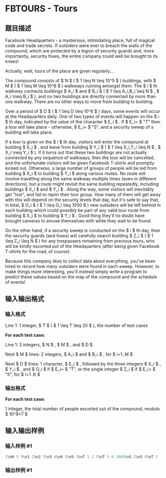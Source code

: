 # FBTOURS - Tours

## 题目描述

Facebook Headquarters - a mysterious, intimidating place, full of magical code and trade secrets. If outsiders were ever to breach the walls of the compound, which are protected by a legion of security guards and, more importantly, security foxes, the entire company could well be brought to its knees!

Actually, wait, tours of the place are given regularly...

The compound consists of $ N $ ( $ 1 \leq N \leq 10^5 $ ) buildings, with $ M $ ( $ 1 \leq M \leq 10^6 $ ) walkways running amongst them. The $ i $ th walkway connects buildings $ A_i $ and $ B_i $ ( $ 1 \leq A_i,B_i \leq N $ , $ A_i \neq B_i $ ), and no two buildings are directly connected by more than one walkway. There are no other ways to move from building to building.

Over a period of $ D $ ( $ 1 \leq D \leq 10^6 $ ) days, some events will occur at the Headquarters daily. One of two types of events will happen on the $ i $ th day, indicated by the value of the character $ E_i $ . If $ E_i= $ "T" then a tour will take place - otherwise, $ E_i= $ "S", and a security sweep of a building will take place.

If a tour is given on the $ i $ th day, visitors will enter the compound at building $ X_i $ , and leave from building $ Y_i $ ( $ 1 \leq X_i,Y_i \leq N $ , $ X_i \neq Y_i $ ). If it turns out that these two buildings are not actually connected by any sequence of walkways, then the tour will be cancelled, and the unfortunate visitors will be given Facebook T-shirts and promptly kicked out. Otherwise, a large number of groups of people will be led from building $ X_i $ to building $ Y_i $ along various routes. No route will involve travelling along the same walkway multiple times (even in different directions), but a route might revisit the same building repeatedly, including buildings $ X_i $ and $ Y_i $ . Along the way, some visitors will inevitably get "lost", and fail to rejoin their tour group. How many of them will get away with this will depend on the security levels that day, but it's safe to say that, in total, $ O_i $ ( $ 1 \leq O_i \leq 1000 $ ) new outsiders will be left behind in each building which could possibly be part of any valid tour route from building $ X_i $ to building $ Y_i $ . Good thing they'll no doubt have brought cameras to amuse themselves with while they wait to be found.

On the other hand, if a security sweep is conducted on the $ i $ th day, then the security guards (and foxes) will carefully search building $ Z_i $ ( $ 1 \leq Z_i \leq N $ ) for any trespassers remaining from previous tours, who will be kindly escorted out of the Headquarters (after being given Facebook T-shirts for the road, of course).

Because this company likes to collect data about everything, you've been hired to record how many outsiders were found in each sweep. However, to make things more interesting, you'll instead simply write a program to predict these values based on the map of the compound and the schedule of events!

## 输入输出格式

### 输入格式

Line 1: 1 integer, $ T $ ( $ 1 \leq T \leq 20 $ ), the number of test cases

**For each test case:**

Line 1: 3 integers, $ N $ , $ M $ , and $ D $

Next $ M $ lines: 2 integers, $ A_i $ and $ B_i $ , for $ i=1..M $

Next $ D $ lines: 1 character, $ E_i $ , followed by the three integers $ X_i $ , $ Y_i $ , and $ O_i $ if $ E_i= $ "T", or the single integer $ Z_i $ if $ E_i= $ "S", for $ i=1..K $

### 输出格式

**For each test case:**

1 integer, the total number of people escorted out of the compound, modulo $ 10^9+7 $

## 输入输出样例

### 输入样例 #1

```cpp
1\n6 5 9\n1 2\n2 3\n3 4\n4 5\n5 3\nT 1 2 5\nT 5 6 1000\nS 2\nS 6\nT 2 3 1\nT 5 3 14\nS 1\nS 2\nS 4
```


### 输出样例 #1

```cpp

```
